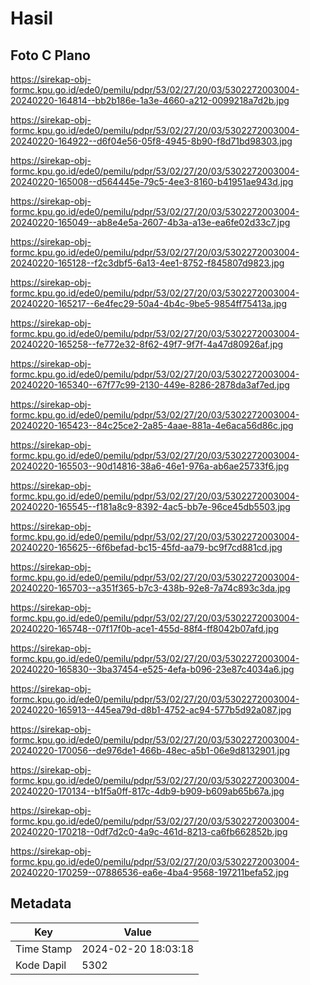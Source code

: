# Hasil

## Foto C Plano

https://sirekap-obj-formc.kpu.go.id/ede0/pemilu/pdpr/53/02/27/20/03/5302272003004-20240220-164814--bb2b186e-1a3e-4660-a212-0099218a7d2b.jpg

https://sirekap-obj-formc.kpu.go.id/ede0/pemilu/pdpr/53/02/27/20/03/5302272003004-20240220-164922--d6f04e56-05f8-4945-8b90-f8d71bd98303.jpg

https://sirekap-obj-formc.kpu.go.id/ede0/pemilu/pdpr/53/02/27/20/03/5302272003004-20240220-165008--d564445e-79c5-4ee3-8160-b41951ae943d.jpg

https://sirekap-obj-formc.kpu.go.id/ede0/pemilu/pdpr/53/02/27/20/03/5302272003004-20240220-165049--ab8e4e5a-2607-4b3a-a13e-ea6fe02d33c7.jpg

https://sirekap-obj-formc.kpu.go.id/ede0/pemilu/pdpr/53/02/27/20/03/5302272003004-20240220-165128--f2c3dbf5-6a13-4ee1-8752-f845807d9823.jpg

https://sirekap-obj-formc.kpu.go.id/ede0/pemilu/pdpr/53/02/27/20/03/5302272003004-20240220-165217--6e4fec29-50a4-4b4c-9be5-9854ff75413a.jpg

https://sirekap-obj-formc.kpu.go.id/ede0/pemilu/pdpr/53/02/27/20/03/5302272003004-20240220-165258--fe772e32-8f62-49f7-9f7f-4a47d80926af.jpg

https://sirekap-obj-formc.kpu.go.id/ede0/pemilu/pdpr/53/02/27/20/03/5302272003004-20240220-165340--67f77c99-2130-449e-8286-2878da3af7ed.jpg

https://sirekap-obj-formc.kpu.go.id/ede0/pemilu/pdpr/53/02/27/20/03/5302272003004-20240220-165423--84c25ce2-2a85-4aae-881a-4e6aca56d86c.jpg

https://sirekap-obj-formc.kpu.go.id/ede0/pemilu/pdpr/53/02/27/20/03/5302272003004-20240220-165503--90d14816-38a6-46e1-976a-ab6ae25733f6.jpg

https://sirekap-obj-formc.kpu.go.id/ede0/pemilu/pdpr/53/02/27/20/03/5302272003004-20240220-165545--f181a8c9-8392-4ac5-bb7e-96ce45db5503.jpg

https://sirekap-obj-formc.kpu.go.id/ede0/pemilu/pdpr/53/02/27/20/03/5302272003004-20240220-165625--6f6befad-bc15-45fd-aa79-bc9f7cd881cd.jpg

https://sirekap-obj-formc.kpu.go.id/ede0/pemilu/pdpr/53/02/27/20/03/5302272003004-20240220-165703--a351f365-b7c3-438b-92e8-7a74c893c3da.jpg

https://sirekap-obj-formc.kpu.go.id/ede0/pemilu/pdpr/53/02/27/20/03/5302272003004-20240220-165748--07f17f0b-ace1-455d-88f4-ff8042b07afd.jpg

https://sirekap-obj-formc.kpu.go.id/ede0/pemilu/pdpr/53/02/27/20/03/5302272003004-20240220-165830--3ba37454-e525-4efa-b096-23e87c4034a6.jpg

https://sirekap-obj-formc.kpu.go.id/ede0/pemilu/pdpr/53/02/27/20/03/5302272003004-20240220-165913--445ea79d-d8b1-4752-ac94-577b5d92a087.jpg

https://sirekap-obj-formc.kpu.go.id/ede0/pemilu/pdpr/53/02/27/20/03/5302272003004-20240220-170056--de976de1-466b-48ec-a5b1-06e9d8132901.jpg

https://sirekap-obj-formc.kpu.go.id/ede0/pemilu/pdpr/53/02/27/20/03/5302272003004-20240220-170134--b1f5a0ff-817c-4db9-b909-b609ab65b67a.jpg

https://sirekap-obj-formc.kpu.go.id/ede0/pemilu/pdpr/53/02/27/20/03/5302272003004-20240220-170218--0df7d2c0-4a9c-461d-8213-ca6fb662852b.jpg

https://sirekap-obj-formc.kpu.go.id/ede0/pemilu/pdpr/53/02/27/20/03/5302272003004-20240220-170259--07886536-ea6e-4ba4-9568-197211befa52.jpg


## Metadata

| Key        | Value               |
| ---------- | ------------------- |
| Time Stamp | 2024-02-20 18:03:18 |
| Kode Dapil | 5302                |



